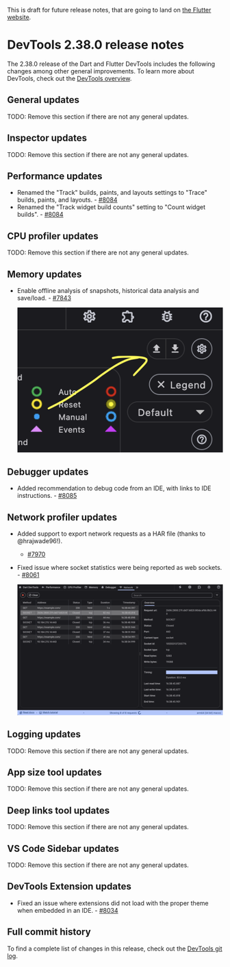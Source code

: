 This is draft for future release notes, that are going to land on
[the Flutter website](https://docs.flutter.dev/tools/devtools/release-notes).

# DevTools 2.38.0 release notes

The 2.38.0 release of the Dart and Flutter DevTools
includes the following changes among other general improvements.
To learn more about DevTools, check out the
[DevTools overview](/tools/devtools/overview).

## General updates

TODO: Remove this section if there are not any general updates.

## Inspector updates

TODO: Remove this section if there are not any general updates.

## Performance updates

* Renamed the "Track" builds, paints, and layouts settings to "Trace"
builds, paints, and layouts. - [#8084](https://github.com/flutter/devtools/pull/8084)
* Renamed the "Track widget build counts" setting to "Count widget builds". - [#8084](https://github.com/flutter/devtools/pull/8084)

## CPU profiler updates

TODO: Remove this section if there are not any general updates.

## Memory updates

* Enable offline analysis of snapshots, historical data analysis and save/load. - [#7843](https://github.com/flutter/devtools/pull/7843)

    ![Memory offline data](images/memory-save-load.png "Memory offline data")

## Debugger updates

* Added recommendation to debug code from an IDE, with links to IDE instructions. - [#8085](https://github.com/flutter/devtools/pull/8085)

## Network profiler updates

* Added support to export network requests as a HAR file (thanks to @hrajwade96!).
   - [#7970](https://github.com/flutter/devtools/pull/7970)
* Fixed issue where socket statistics were being reported as web sockets. - [#8061](https://github.com/flutter/devtools/pull/8061)

    ![Network profiler correctly displaying socket statistics](images/socket-profiling.png "Network profiler correctly displaying socket statistics")
## Logging updates

TODO: Remove this section if there are not any general updates.

## App size tool updates

TODO: Remove this section if there are not any general updates.

## Deep links tool updates

TODO: Remove this section if there are not any general updates.

## VS Code Sidebar updates

TODO: Remove this section if there are not any general updates.

## DevTools Extension updates

* Fixed an issue where extensions did not load with the proper theme when
embedded in an IDE. - [#8034](https://github.com/flutter/devtools/pull/8034)

## Full commit history

To find a complete list of changes in this release, check out the
[DevTools git log](https://github.com/flutter/devtools/tree/v2.38.0).
